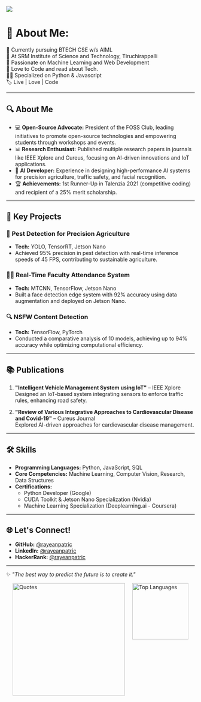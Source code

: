 [![](https://visitcount.itsvg.in/api?id=rayeanpatric&label=Views&color=10&icon=5&pretty=true)](https://visitcount.itsvg.in)

# 💫 About Me:
📖 Currently pursuing BTECH CSE w/s AIML<br>🏫 At SRM Institute of Science and Technology, Tiruchirappalli<br>🔑 Passionate on Machine Learning and Web Development<br>🥳 Love to Code and read about Tech.<br>🧑‍💻 Specialized on Python & Javascript<br>🏷️ Live | Love | Code<br> 

---

## 🔍 About Me

- 💻 **Open-Source Advocate:** President of the FOSS Club, leading initiatives to promote open-source technologies and empowering students through workshops and events.
- 📊 **Research Enthusiast:** Published multiple research papers in journals like IEEE Xplore and Cureus, focusing on AI-driven innovations and IoT applications.
- 🤖 **AI Developer:** Experience in designing high-performance AI systems for precision agriculture, traffic safety, and facial recognition.
- 🏆 **Achievements:** 1st Runner-Up in Talenzia 2021 (competitive coding) and recipient of a 25% merit scholarship.

---

## 🌟 Key Projects

### 🚜 **Pest Detection for Precision Agriculture**
- **Tech:** YOLO, TensorRT, Jetson Nano  
- Achieved 95% precision in pest detection with real-time inference speeds of 45 FPS, contributing to sustainable agriculture.

### 🧑‍🏫 **Real-Time Faculty Attendance System**
- **Tech:** MTCNN, TensorFlow, Jetson Nano  
- Built a face detection edge system with 92% accuracy using data augmentation and deployed on Jetson Nano.

### 🔍 **NSFW Content Detection**
- **Tech:** TensorFlow, PyTorch  
- Conducted a comparative analysis of 10 models, achieving up to 94% accuracy while optimizing computational efficiency.

---

## 📚 Publications

1. **"Intelligent Vehicle Management System using IoT"** – IEEE Xplore  
   Designed an IoT-based system integrating sensors to enforce traffic rules, enhancing road safety.

2. **"Review of Various Integrative Approaches to Cardiovascular Disease and Covid-19"** – Cureus Journal  
   Explored AI-driven approaches for cardiovascular disease management.

---

## 🛠️ Skills

- **Programming Languages:** Python, JavaScript, SQL  
- **Core Competencies:** Machine Learning, Computer Vision, Research, Data Structures  
- **Certifications:**  
  - Python Developer (Google)  
  - CUDA Toolkit & Jetson Nano Specialization (Nvidia)  
  - Machine Learning Specialization (Deeplearning.ai - Coursera)  

---

## 🌐 Let's Connect!

- **GitHub:** [@rayeanpatric](https://github.com/rayeanpatric)  
- **LinkedIn:** [@rayeanpatric](https://linkedin.com/in/rayeanpatric)  
- **HackerRank:** [@rayeanpatric](https://hackerrank.com/rayeanpatric)  

---
✨ *"The best way to predict the future is to create it."*

<div style="display: flex; justify-content: center; align-items: flex-start; gap: 20px;">
  <img src="https://quotes-github-readme.vercel.app/api?type=vetical&theme=tokyonight" alt="Quotes" style="height: 300px;" />
  <img src="https://github-readme-stats.vercel.app/api/top-langs/?username=rayeanpatric&theme=synthwave&hide_border=true&include_all_commits=true&count_private=true&layout=compact" alt="Top Languages" style="height: 150px;" />
</div>


